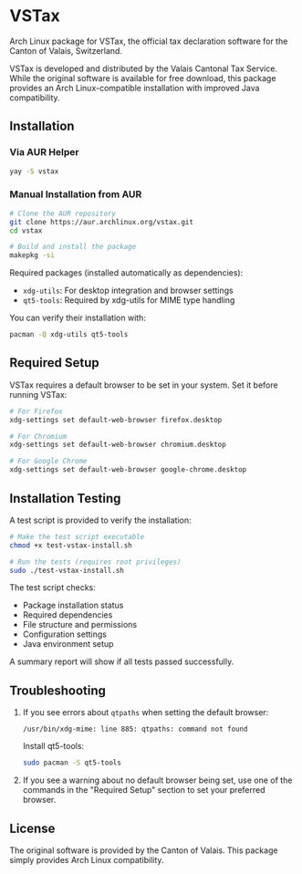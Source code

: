 # VSTax

Arch Linux package for VSTax, the official tax declaration software for the Canton of Valais, Switzerland.

VSTax is developed and distributed by the Valais Cantonal Tax Service. While the original software is available for free download, this package provides an Arch Linux-compatible installation with improved Java compatibility.

## Installation

### Via AUR Helper

```bash
yay -S vstax
```

### Manual Installation from AUR

```bash
# Clone the AUR repository
git clone https://aur.archlinux.org/vstax.git
cd vstax

# Build and install the package
makepkg -si
```

Required packages (installed automatically as dependencies):
- `xdg-utils`: For desktop integration and browser settings
- `qt5-tools`: Required by xdg-utils for MIME type handling

You can verify their installation with:
```bash
pacman -Q xdg-utils qt5-tools
```

## Required Setup

VSTax requires a default browser to be set in your system. Set it before running VSTax:

```bash
# For Firefox
xdg-settings set default-web-browser firefox.desktop

# For Chromium
xdg-settings set default-web-browser chromium.desktop

# For Google Chrome
xdg-settings set default-web-browser google-chrome.desktop
```

## Installation Testing

A test script is provided to verify the installation:

```bash
# Make the test script executable
chmod +x test-vstax-install.sh

# Run the tests (requires root privileges)
sudo ./test-vstax-install.sh
```

The test script checks:
- Package installation status
- Required dependencies
- File structure and permissions
- Configuration settings
- Java environment setup

A summary report will show if all tests passed successfully.

## Troubleshooting

1. If you see errors about `qtpaths` when setting the default browser:
   ```
   /usr/bin/xdg-mime: line 885: qtpaths: command not found
   ```
   Install qt5-tools:
   ```bash
   sudo pacman -S qt5-tools
   ```

2. If you see a warning about no default browser being set, use one of the commands in the "Required Setup" section to set your preferred browser.

## License

The original software is provided by the Canton of Valais. This package simply provides Arch Linux compatibility.
